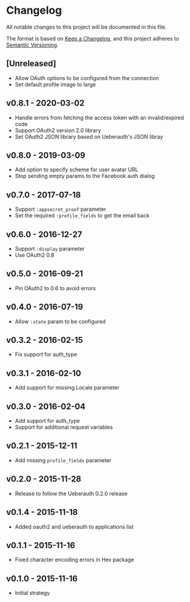 # Changelog

All notable changes to this project will be documented in this file.

The format is based on [Keep a Changelog](https://keepachangelog.com/en/1.0.0/),
and this project adheres to [Semantic Versioning](https://semver.org/spec/v2.0.0.html).

## [Unreleased]

* Allow OAuth options to be configured from the connection
* Set default profile image to large

## v0.8.1 - 2020-03-02

* Handle errors from fetching the access token with an invalid/expired code
* Support OAuth2 version 2.0 library
* Set OAuth2 JSON library based on Ueberauth's JSON libray

## v0.8.0 - 2019-03-09

* Add option to specify scheme for user avatar URL
* Stop sending empty params to the Facebook auth dialog

## v0.7.0 - 2017-07-18

* Support `:appsecret_proof` parameter
* Set the required `:profile_fields` to get the email back

## v0.6.0 - 2016-12-27

* Support `:display` parameter
* Use OAuth2 0.8

## v0.5.0 - 2016-09-21

* Pin OAuth2 to 0.6 to avoid errors

## v0.4.0 - 2016-07-19

* Allow `:state` param to be configured

## v0.3.2 - 2016-02-15

* Fix support for auth_type

## v0.3.1 - 2016-02-10

* Add support for missing Locale parameter

## v0.3.0 - 2016-02-04

* Add support for auth_type
* Support for additional request variables

## v0.2.1 - 2015-12-11

* Add missing `profile_fields` parameter

## v0.2.0 - 2015-11-28

* Release to follow the Ueberauth 0.2.0 release

## v0.1.4 - 2015-11-18

* Added oauth2 and ueberauth to applications list

## v0.1.1 - 2015-11-16

* Fixed character encoding errors in Hex package

## v0.1.0 - 2015-11-16

* Initial strategy
